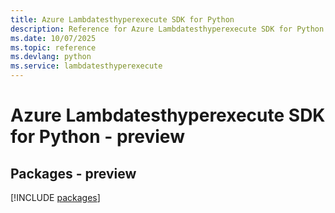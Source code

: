 ```yaml
---
title: Azure Lambdatesthyperexecute SDK for Python
description: Reference for Azure Lambdatesthyperexecute SDK for Python
ms.date: 10/07/2025
ms.topic: reference
ms.devlang: python
ms.service: lambdatesthyperexecute
---
```

# Azure Lambdatesthyperexecute SDK for Python - preview
## Packages - preview
[!INCLUDE [packages](lambdatesthyperexecute-index.md)]